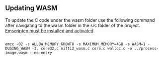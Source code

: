 ## Updating WASM

To update the C code under the wasm folder use the following command after navigating to the wasm folder in the src folder of the project. [Emscripten must be installed and activated](https://emscripten.org/docs/getting_started/downloads.html).

<pre><code>
emcc -O2 -s ALLOW_MEMORY_GROWTH -s MAXIMUM_MEMORY=4GB -s WASM=1 -DUSING_WASM -I. core32.c nifti2_wasm.c core.c walloc.c -o ../process-image.wasm --no-entry
</code></pre>
